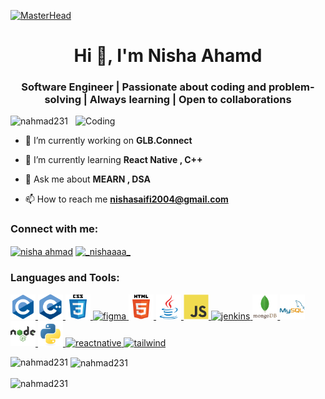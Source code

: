 [![MasterHead](https://www.google.com/url?sa=i&url=https%3A%2F%2Fgiphy.com%2FCodingNinjasIndia&psig=AOvVaw0IGgI-M51IGWLctfy3mjiF&ust=1731262246730000&source=images&cd=vfe&opi=89978449&ved=0CBMQjRxqFwoTCNC-39Hsz4kDFQAAAAAdAAAAABAE)](https://rishavchanda.io)

<h1 align="center">Hi 👋, I'm Nisha Ahamd</h1>
<h3 align="center">Software Engineer | Passionate about coding and problem-solving | Always learning | Open to collaborations</h3>
<img align="right" alt="Coding" width="400" src="https://media1.tenor.com/m/w3APLkMuTX0AAAAC/computer-work.gif">

<p align="left"> <img src="https://komarev.com/ghpvc/?username=nahmad231&label=Profile%20views&color=0e75b6&style=flat" alt="nahmad231" /> </p>

- 🔭 I’m currently working on **GLB.Connect**

- 🌱 I’m currently learning **React Native , C++**

- 💬 Ask me about **MEARN , DSA**

- 📫 How to reach me **nishasaifi2004@gmail.com**

<h3 align="left">Connect with me:</h3>
<p align="left">
<a href="https://linkedin.com/in/nisha ahmad" target="blank"><img align="center" src="https://raw.githubusercontent.com/rahuldkjain/github-profile-readme-generator/master/src/images/icons/Social/linked-in-alt.svg" alt="nisha ahmad" height="30" width="40" /></a>
<a href="https://www.leetcode.com/_nishaaaa_" target="blank"><img align="center" src="https://raw.githubusercontent.com/rahuldkjain/github-profile-readme-generator/master/src/images/icons/Social/leet-code.svg" alt="_nishaaaa_" height="30" width="40" /></a>
</p>

<h3 align="left">Languages and Tools:</h3>
<p align="left"> <a href="https://www.cprogramming.com/" target="_blank" rel="noreferrer"> <img src="https://raw.githubusercontent.com/devicons/devicon/master/icons/c/c-original.svg" alt="c" width="40" height="40"/> </a> <a href="https://www.w3schools.com/cpp/" target="_blank" rel="noreferrer"> <img src="https://raw.githubusercontent.com/devicons/devicon/master/icons/cplusplus/cplusplus-original.svg" alt="cplusplus" width="40" height="40"/> </a> <a href="https://www.w3schools.com/css/" target="_blank" rel="noreferrer"> <img src="https://raw.githubusercontent.com/devicons/devicon/master/icons/css3/css3-original-wordmark.svg" alt="css3" width="40" height="40"/> </a> <a href="https://www.figma.com/" target="_blank" rel="noreferrer"> <img src="https://www.vectorlogo.zone/logos/figma/figma-icon.svg" alt="figma" width="40" height="40"/> </a> <a href="https://www.w3.org/html/" target="_blank" rel="noreferrer"> <img src="https://raw.githubusercontent.com/devicons/devicon/master/icons/html5/html5-original-wordmark.svg" alt="html5" width="40" height="40"/> </a> <a href="https://www.java.com" target="_blank" rel="noreferrer"> <img src="https://raw.githubusercontent.com/devicons/devicon/master/icons/java/java-original.svg" alt="java" width="40" height="40"/> </a> <a href="https://developer.mozilla.org/en-US/docs/Web/JavaScript" target="_blank" rel="noreferrer"> <img src="https://raw.githubusercontent.com/devicons/devicon/master/icons/javascript/javascript-original.svg" alt="javascript" width="40" height="40"/> </a> <a href="https://www.jenkins.io" target="_blank" rel="noreferrer"> <img src="https://www.vectorlogo.zone/logos/jenkins/jenkins-icon.svg" alt="jenkins" width="40" height="40"/> </a> <a href="https://www.mongodb.com/" target="_blank" rel="noreferrer"> <img src="https://raw.githubusercontent.com/devicons/devicon/master/icons/mongodb/mongodb-original-wordmark.svg" alt="mongodb" width="40" height="40"/> </a> <a href="https://www.mysql.com/" target="_blank" rel="noreferrer"> <img src="https://raw.githubusercontent.com/devicons/devicon/master/icons/mysql/mysql-original-wordmark.svg" alt="mysql" width="40" height="40"/> </a> <a href="https://nodejs.org" target="_blank" rel="noreferrer"> <img src="https://raw.githubusercontent.com/devicons/devicon/master/icons/nodejs/nodejs-original-wordmark.svg" alt="nodejs" width="40" height="40"/> </a> <a href="https://www.python.org" target="_blank" rel="noreferrer"> <img src="https://raw.githubusercontent.com/devicons/devicon/master/icons/python/python-original.svg" alt="python" width="40" height="40"/> </a> <a href="https://reactnative.dev/" target="_blank" rel="noreferrer"> <img src="https://reactnative.dev/img/header_logo.svg" alt="reactnative" width="40" height="40"/> </a> <a href="https://tailwindcss.com/" target="_blank" rel="noreferrer"> <img src="https://www.vectorlogo.zone/logos/tailwindcss/tailwindcss-icon.svg" alt="tailwind" width="40" height="40"/> </a> </p>

<p><img align="left" src="https://github-readme-stats.vercel.app/api/top-langs?username=nahmad231&show_icons=true&locale=en&layout=compact" alt="nahmad231" /></p>

<p>&nbsp;<img align="center" src="https://github-readme-stats.vercel.app/api?username=nahmad231&show_icons=true&locale=en" alt="nahmad231" /></p>

<p><img align="center" src="https://github-readme-streak-stats.herokuapp.com/?user=nahmad231&" alt="nahmad231" /></p>

